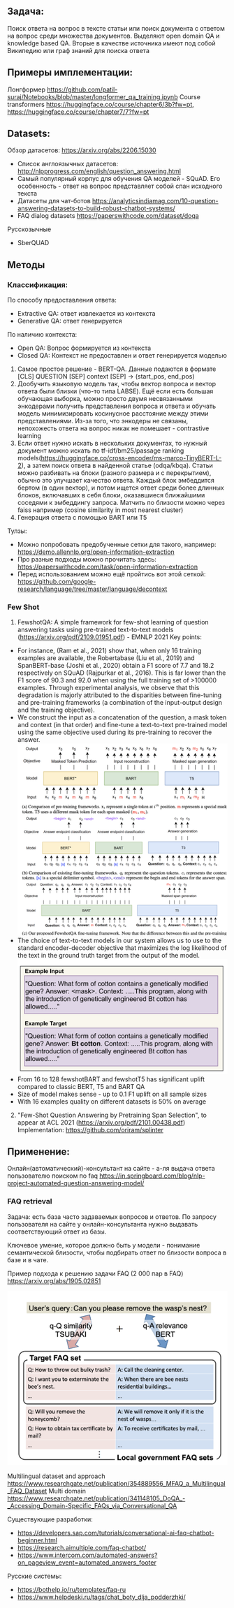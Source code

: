## Задача:
Поиск ответа на вопрос в тексте статьи или поиск документа с ответом на вопрос среди множества документов. 
Выделяют open domain QA и knowledge based QA. Вторые в качестве источника имеют под собой Википедию или граф знаний для поиска ответа

## Примеры имплементации:
Лонгформер https://github.com/patil-suraj/Notebooks/blob/master/longformer_qa_training.ipynb
Course transformers https://huggingface.co/course/chapter6/3b?fw=pt, https://huggingface.co/course/chapter7/7?fw=pt

## Datasets:
Обзор датасетов: https://arxiv.org/abs/2206.15030
- Список англоязычных датасетов: http://nlpprogress.com/english/question_answering.html
- Самый популярный корпус для обучения QA моделей - SQuAD. Его особенность - ответ на вопрос представляет собой спан исходного текста
- Датасеты для чат-ботов https://analyticsindiamag.com/10-question-answering-datasets-to-build-robust-chatbot-systems/
- FAQ dialog datasets https://paperswithcode.com/dataset/doqa

Русскозычные
- SberQUAD

## Методы

### Классификация:

По способу предоставления ответа:
- Extractive QA: ответ извлекается из контекста 
- Generative QA: ответ генерируется 

По наличию контекста:
- Open QA: Вопрос формируется из контекста
- Closed QA: Контекст не предоставлен и ответ генерируется моделью

1. Самое простое решение - BERT-QA. Данные подаются в формате [CLS] QUESTION [SEP] context [SEP] -> (start_pos, end_pos)
2. Дообучить языковую модель так, чтобы вектор вопроса и вектор ответа были близки (что-то типа LABSE). Ещё если есть большая обучающая выборка, можно просто двумя несвязанными энкодерами получить представления вопроса и ответа и обучать модель минимизировать косинусное расстояние между этими представлениями. Из-за того, что энкодеры не связаны, непохожесть ответа на вопрос никак не помешает -  contrastive learning
3. Если ответ нужно искать в нескольких документах, то нужный документ можно искать по tf-idf/bm25/passage ranking models(https://huggingface.co/cross-encoder/ms-marco-TinyBERT-L-2), а затем поиск ответа в найденной статье (odqa/kbqa). Статьи можно разбивать на блоки (разного размера и с перекрытием), обычно это улучшает качество ответа. Каждый блок эмбеддится бертом (в один вектор), и потом ищется ответ среди более длинных блоков, включавших в себя блоки, оказавшиеся ближайшими соседями к эмбеддингу запроса.
Матчить по близости можно через faiss например (cosine similarity in most nearest cluster)
4. Генерация ответа с помощью BART или T5

Тулзы:

- Можно попробовать предобученные сетки для такого, например: https://demo.allennlp.org/open-information-extraction
- Про разные подходы можно прочитать здесь: https://paperswithcode.com/task/open-information-extraction
- Перед использованием можно ещё пройтись вот этой сеткой: https://github.com/google-research/language/tree/master/language/decontext

### Few Shot
1. FewshotQA: A simple framework for few-shot learning of question answering tasks using pre-trained text-to-text models (https://arxiv.org/pdf/2109.01951.pdf) -  EMNLP 2021
Key points:
- For instance, (Ram et al., 2021) show that, when only 16 training examples are available, the Robertabase (Liu et al., 2019) and SpanBERT-base (Joshi
et al., 2020) obtain a F1 score of 7.7 and 18.2 respectively on SQuAD (Rajpurkar et al., 2016). This is far lower than the F1 score of 90.3 and 92.0 when using the full training set of >100000 examples. Through experimental analysis, we observe that this degradation is majorly attributed to the disparities between fine-tuning and pre-training frameworks (a combination of the input-output design and the training objective).
- We construct the input as a concatenation of the question, a mask token and context (in that order) and fine-tune a text-to-text pre-trained
model using the same objective used during its pre-training to recover the answer.
![qa1](pics/qa1.png "Few-shotQA-idea")
- The choice of text-to-text models in our system allows us to use to the standard encoder-decoder objective that maximizes the log likelihood of the text in the ground truth target from the output of the model.
![qa2](pics/qa2.png "Few-shotQA-data")
- From 16 to 128 fewshotBART and fewshotT5 has significant uplift compared to classic BERT, T5 and BART QA
- Size of model makes sense - up to 0.1 F1 uplift on all sample sizes
- With 16 examples quality on different datasets is 50% on average 

2. "Few-Shot Question Answering by Pretraining Span Selection", to appear at ACL 2021 (https://arxiv.org/pdf/2101.00438.pdf)
Implementation: https://github.com/oriram/splinter


## Применение:
Онлайн(автоматический)-консультант на сайте - а-ля выдача ответа пользователю поиском по faq
https://in.springboard.com/blog/nlp-project-automated-question-answering-model/


### FAQ retrieval

Задача: есть база часто задаваемых вопросов и ответов. По запросу пользователя на сайте у онлайн-консультанта нужно выдавать соответствующий ответ из базы.

Ключевое умение, которое должно быть у модели - понимание семантической близости, чтобы подбирать ответ по близости вопроса в базе и в чате.

Пример подхода к решению задачи FAQ (2 000 пар в FAQ) https://arxiv.org/abs/1905.02851

![QA-faq](pics/qa.png "FAQ QA (localgov)")

Multilingual dataset and approach https://www.researchgate.net/publication/354889556_MFAQ_a_Multilingual_FAQ_Dataset
Multi domain https://www.researchgate.net/publication/341148105_DoQA_-_Accessing_Domain-Specific_FAQs_via_Conversational_QA

Существующие разработки:
- https://developers.sap.com/tutorials/conversational-ai-faq-chatbot-beginner.html
- https://research.aimultiple.com/faq-chatbot/
- https://www.intercom.com/automated-answers?on_pageview_event=automated_answers_footer

Русские системы:
- https://bothelp.io/ru/templates/faq-ru
- https://www.helpdeski.ru/tags/chat_boty_dlja_podderzhki/




